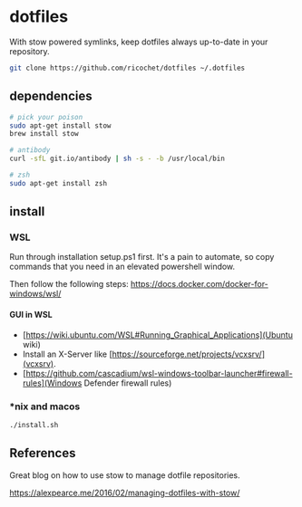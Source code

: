 # dotfiles

With stow powered symlinks, keep dotfiles always up-to-date in your repository.

```bash
git clone https://github.com/ricochet/dotfiles ~/.dotfiles
```

## dependencies

```bash
# pick your poison
sudo apt-get install stow
brew install stow

# antibody
curl -sfL git.io/antibody | sh -s - -b /usr/local/bin

# zsh
sudo apt-get install zsh
```

## install

### WSL

Run through installation setup.ps1 first. It's a pain to automate, so copy commands that you
need in an elevated powershell window.

Then follow the following steps: <https://docs.docker.com/docker-for-windows/wsl/>

#### GUI in WSL

- [https://wiki.ubuntu.com/WSL#Running_Graphical_Applications](Ubuntu wiki)
- Install an X-Server like [https://sourceforge.net/projects/vcxsrv/](vcxsrv).
- [https://github.com/cascadium/wsl-windows-toolbar-launcher#firewall-rules](Windows Defender firewall rules)

### *nix and macos

```bash
./install.sh
```

## References

Great blog on how to use stow to manage dotfile repositories.

<https://alexpearce.me/2016/02/managing-dotfiles-with-stow/>
